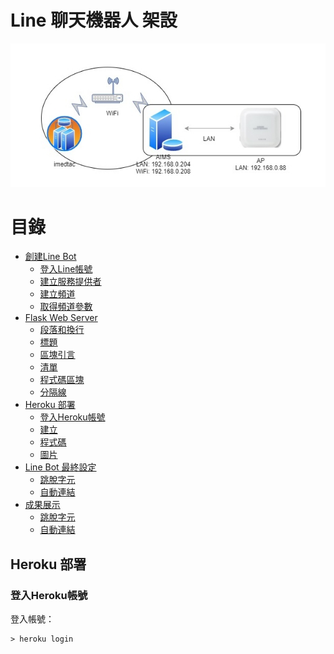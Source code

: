 Line 聊天機器人 架設 
==================
![](https://github.com/jun870805/line_bot/blob/1.0.1/Image/Image.jpg?raw=true)

目錄
================

*   [創建Line Bot](#overview)
    *   [登入Line帳號](#philosophy)
    *   [建立服務提供者](#philosophy)
    *   [建立頻道](#html)
    *   [取得頻道參數](#html)
*   [Flask Web Server](#block)
    *   [段落和換行](#p)
    *   [標題](#header)
    *   [區塊引言](#blockquote)
    *   [清單](#list)
    *   [程式碼區塊](#precode)
    *   [分隔線](#hr)
*   [Heroku 部署](#Step3)
    *   [登入Heroku帳號](#Step3-1)
    *   [建立](#em)
    *   [程式碼](#code)
    *   [圖片](#img)
*   [Line Bot 最終設定](#misc)
    *   [跳脫字元](#backslash)
    *   [自動連結](#autolink)
*   [成果展示](#misc)
    *   [跳脫字元](#backslash)
    *   [自動連結](#autolink)



<h2 id="Step3">Heroku 部署</h2>
<h3 id="Step3-1">登入Heroku帳號</h3>
登入帳號：

    > heroku login